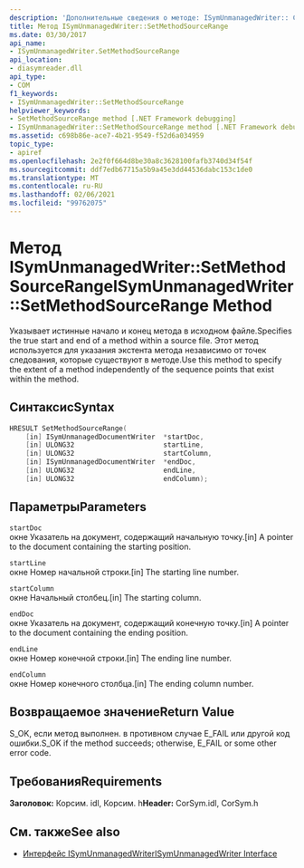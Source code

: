 ```yaml
---
description: 'Дополнительные сведения о методе: ISymUnmanagedWriter:: Сетмесодсаурцеранже'
title: Метод ISymUnmanagedWriter::SetMethodSourceRange
ms.date: 03/30/2017
api_name:
- ISymUnmanagedWriter.SetMethodSourceRange
api_location:
- diasymreader.dll
api_type:
- COM
f1_keywords:
- ISymUnmanagedWriter::SetMethodSourceRange
helpviewer_keywords:
- SetMethodSourceRange method [.NET Framework debugging]
- ISymUnmanagedWriter::SetMethodSourceRange method [.NET Framework debugging]
ms.assetid: c698b86e-ace7-4b21-9549-f52d6a034959
topic_type:
- apiref
ms.openlocfilehash: 2e2f0f664d8be30a8c3628100fafb3740d34f54f
ms.sourcegitcommit: ddf7edb67715a5b9a45e3dd44536dabc153c1de0
ms.translationtype: MT
ms.contentlocale: ru-RU
ms.lasthandoff: 02/06/2021
ms.locfileid: "99762075"
---
```

# <a name="isymunmanagedwritersetmethodsourcerange-method"></a><span data-ttu-id="96667-103">Метод ISymUnmanagedWriter::SetMethodSourceRange</span><span class="sxs-lookup"><span data-stu-id="96667-103">ISymUnmanagedWriter::SetMethodSourceRange Method</span></span>

<span data-ttu-id="96667-104">Указывает истинные начало и конец метода в исходном файле.</span><span class="sxs-lookup"><span data-stu-id="96667-104">Specifies the true start and end of a method within a source file.</span></span> <span data-ttu-id="96667-105">Этот метод используется для указания экстента метода независимо от точек следования, которые существуют в методе.</span><span class="sxs-lookup"><span data-stu-id="96667-105">Use this method to specify the extent of a method independently of the sequence points that exist within the method.</span></span>  
  
## <a name="syntax"></a><span data-ttu-id="96667-106">Синтаксис</span><span class="sxs-lookup"><span data-stu-id="96667-106">Syntax</span></span>  
  
```cpp  
HRESULT SetMethodSourceRange(  
    [in] ISymUnmanagedDocumentWriter  *startDoc,  
    [in] ULONG32                      startLine,  
    [in] ULONG32                      startColumn,  
    [in] ISymUnmanagedDocumentWriter  *endDoc,  
    [in] ULONG32                      endLine,  
    [in] ULONG32                      endColumn);  
```  
  
## <a name="parameters"></a><span data-ttu-id="96667-107">Параметры</span><span class="sxs-lookup"><span data-stu-id="96667-107">Parameters</span></span>  

 `startDoc`  
 <span data-ttu-id="96667-108">окне Указатель на документ, содержащий начальную точку.</span><span class="sxs-lookup"><span data-stu-id="96667-108">[in] A pointer to the document containing the starting position.</span></span>  
  
 `startLine`  
 <span data-ttu-id="96667-109">окне Номер начальной строки.</span><span class="sxs-lookup"><span data-stu-id="96667-109">[in] The starting line number.</span></span>  
  
 `startColumn`  
 <span data-ttu-id="96667-110">окне Начальный столбец.</span><span class="sxs-lookup"><span data-stu-id="96667-110">[in] The starting column.</span></span>  
  
 `endDoc`  
 <span data-ttu-id="96667-111">окне Указатель на документ, содержащий конечную точку.</span><span class="sxs-lookup"><span data-stu-id="96667-111">[in] A pointer to the document containing the ending position.</span></span>  
  
 `endLine`  
 <span data-ttu-id="96667-112">окне Номер конечной строки.</span><span class="sxs-lookup"><span data-stu-id="96667-112">[in] The ending line number.</span></span>  
  
 `endColumn`  
 <span data-ttu-id="96667-113">окне Номер конечного столбца.</span><span class="sxs-lookup"><span data-stu-id="96667-113">[in] The ending column number.</span></span>  
  
## <a name="return-value"></a><span data-ttu-id="96667-114">Возвращаемое значение</span><span class="sxs-lookup"><span data-stu-id="96667-114">Return Value</span></span>  

 <span data-ttu-id="96667-115">S_OK, если метод выполнен. в противном случае E_FAIL или другой код ошибки.</span><span class="sxs-lookup"><span data-stu-id="96667-115">S_OK if the method succeeds; otherwise, E_FAIL or some other error code.</span></span>  
  
## <a name="requirements"></a><span data-ttu-id="96667-116">Требования</span><span class="sxs-lookup"><span data-stu-id="96667-116">Requirements</span></span>  

 <span data-ttu-id="96667-117">**Заголовок:** Корсим. idl, Корсим. h</span><span class="sxs-lookup"><span data-stu-id="96667-117">**Header:** CorSym.idl, CorSym.h</span></span>  
  
## <a name="see-also"></a><span data-ttu-id="96667-118">См. также</span><span class="sxs-lookup"><span data-stu-id="96667-118">See also</span></span>

- [<span data-ttu-id="96667-119">Интерфейс ISymUnmanagedWriter</span><span class="sxs-lookup"><span data-stu-id="96667-119">ISymUnmanagedWriter Interface</span></span>](isymunmanagedwriter-interface.md)
